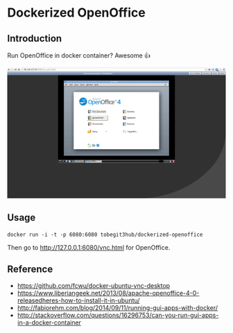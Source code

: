 # Dockerized OpenOffice

## Introduction

Run OpenOffice in docker container? Awesome :+1: 

![](screenshot.png)

## Usage

```
docker run -i -t -p 6080:6080 tobegit3hub/dockerized-openoffice
```

Then go to <http://127.0.0.1:6080/vnc.html> for OpenOffice.

## Reference

* <https://github.com/fcwu/docker-ubuntu-vnc-desktop>
* <https://www.liberiangeek.net/2013/08/apache-openoffice-4-0-releasedheres-how-to-install-it-in-ubuntu/>
* <http://fabiorehm.com/blog/2014/09/11/running-gui-apps-with-docker/>
* <http://stackoverflow.com/questions/16296753/can-you-run-gui-apps-in-a-docker-container>
